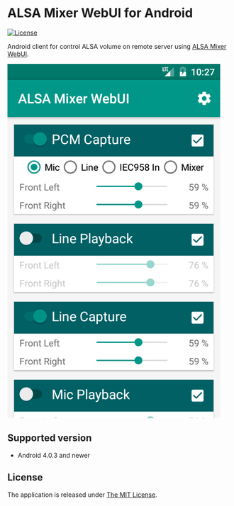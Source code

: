 # ALSA Mixer WebUI for Android

[![License](https://img.shields.io/badge/license-MIT-blue.svg?style=flat)](LICENSE)

Android client for control ALSA volume on remote server using [ALSA Mixer WebUI](https://github.com/JiriSko/amixer-webui/).

[![Screenshot](screenshot.png)](screenshot.png)

## Supported version

- Android 4.0.3 and newer

## License

The application is released under [The MIT License](LICENSE).